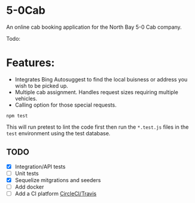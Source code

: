 # 5-0Cab

An online cab booking application for the North Bay 5-0 Cab company.

Todo:

# Features:

- Integrates Bing Autosuggest to find the local buisness or address you wish to be picked up.
- Multiple cab assignment. Handles request sizes requiring multiple vehicles.
- Calling option for those special requests.

```
npm test
```
This will run pretest to lint the code first then run the `*.test.js` files in the `test` environment using the test database.

## TODO
- [x] Integration/API tests
- [ ] Unit tests
- [x] Sequelize mitgrations and seeders
- [ ] Add docker
- [ ] Add a CI platform [CircleCI/Travis](https://circleci.com/)
